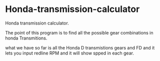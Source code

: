Honda-transmission-calculator
=============================

Honda transmission calculator. 

The point of this program is to find all the possible gear combinations in honda Transmitions. 

what we have so far is all the Honda D transmistions gears and FD and it lets you input redline RPM and it will show spped in each gear. 
